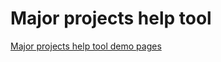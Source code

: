 # Major projects help tool 

[Major projects help tool demo pages](https://ausgov.github.io/bga-major-projects-help/tool-get-started.html)
    
